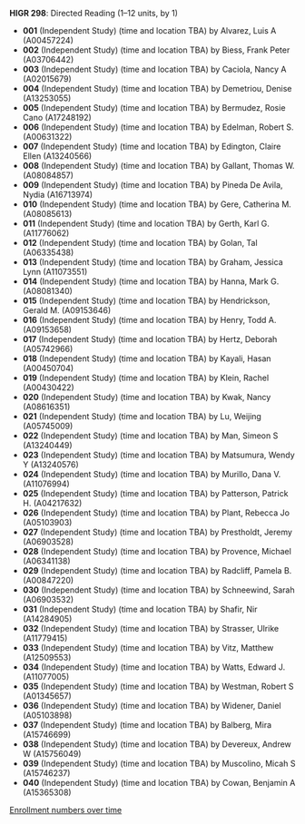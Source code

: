 **HIGR 298**: Directed Reading (1–12 units, by 1)

- **001** (Independent Study) (time and location TBA) by Alvarez, Luis A (A00457224)
- **002** (Independent Study) (time and location TBA) by Biess, Frank Peter (A03706442)
- **003** (Independent Study) (time and location TBA) by Caciola, Nancy A (A02015679)
- **004** (Independent Study) (time and location TBA) by Demetriou, Denise (A13253055)
- **005** (Independent Study) (time and location TBA) by Bermudez, Rosie Cano (A17248192)
- **006** (Independent Study) (time and location TBA) by Edelman, Robert S. (A00631322)
- **007** (Independent Study) (time and location TBA) by Edington, Claire Ellen (A13240566)
- **008** (Independent Study) (time and location TBA) by Gallant, Thomas W. (A08084857)
- **009** (Independent Study) (time and location TBA) by Pineda De Avila, Nydia (A16713974)
- **010** (Independent Study) (time and location TBA) by Gere, Catherina M. (A08085613)
- **011** (Independent Study) (time and location TBA) by Gerth, Karl G. (A11776062)
- **012** (Independent Study) (time and location TBA) by Golan, Tal (A06335438)
- **013** (Independent Study) (time and location TBA) by Graham, Jessica Lynn (A11073551)
- **014** (Independent Study) (time and location TBA) by Hanna, Mark G. (A08081340)
- **015** (Independent Study) (time and location TBA) by Hendrickson, Gerald M. (A09153646)
- **016** (Independent Study) (time and location TBA) by Henry, Todd A. (A09153658)
- **017** (Independent Study) (time and location TBA) by Hertz, Deborah (A05742966)
- **018** (Independent Study) (time and location TBA) by Kayali, Hasan (A00450704)
- **019** (Independent Study) (time and location TBA) by Klein, Rachel (A00430422)
- **020** (Independent Study) (time and location TBA) by Kwak, Nancy (A08616351)
- **021** (Independent Study) (time and location TBA) by Lu, Weijing (A05745009)
- **022** (Independent Study) (time and location TBA) by Man, Simeon S (A13240449)
- **023** (Independent Study) (time and location TBA) by Matsumura, Wendy Y (A13240576)
- **024** (Independent Study) (time and location TBA) by Murillo, Dana V. (A11076994)
- **025** (Independent Study) (time and location TBA) by Patterson, Patrick H. (A04217632)
- **026** (Independent Study) (time and location TBA) by Plant, Rebecca Jo (A05103903)
- **027** (Independent Study) (time and location TBA) by Prestholdt, Jeremy (A06903528)
- **028** (Independent Study) (time and location TBA) by Provence, Michael (A06341138)
- **029** (Independent Study) (time and location TBA) by Radcliff, Pamela B. (A00847220)
- **030** (Independent Study) (time and location TBA) by Schneewind, Sarah (A06903532)
- **031** (Independent Study) (time and location TBA) by Shafir, Nir (A14284905)
- **032** (Independent Study) (time and location TBA) by Strasser, Ulrike (A11779415)
- **033** (Independent Study) (time and location TBA) by Vitz, Matthew (A12509553)
- **034** (Independent Study) (time and location TBA) by Watts, Edward J. (A11077005)
- **035** (Independent Study) (time and location TBA) by Westman, Robert S (A01345657)
- **036** (Independent Study) (time and location TBA) by Widener, Daniel (A05103898)
- **037** (Independent Study) (time and location TBA) by Balberg, Mira (A15746699)
- **038** (Independent Study) (time and location TBA) by Devereux, Andrew W (A15756049)
- **039** (Independent Study) (time and location TBA) by Muscolino, Micah S (A15746237)
- **040** (Independent Study) (time and location TBA) by Cowan, Benjamin A (A15365308)

[Enrollment numbers over time](./HIGR298.tsv)
